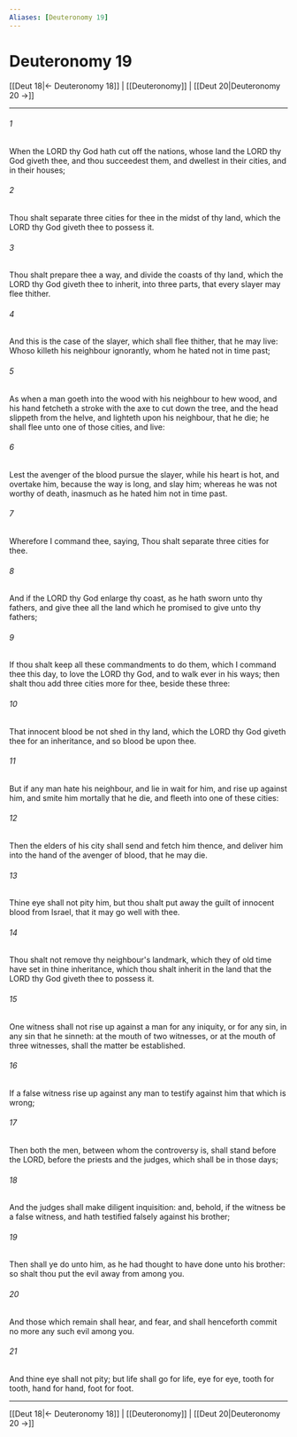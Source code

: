 ```yaml
---
Aliases: [Deuteronomy 19]
---
```

# Deuteronomy 19

[[Deut 18|← Deuteronomy 18]] | [[Deuteronomy]] | [[Deut 20|Deuteronomy 20 →]]
***



###### 1 
When the LORD thy God hath cut off the nations, whose land the LORD thy God giveth thee, and thou succeedest them, and dwellest in their cities, and in their houses; 

###### 2 
Thou shalt separate three cities for thee in the midst of thy land, which the LORD thy God giveth thee to possess it. 

###### 3 
Thou shalt prepare thee a way, and divide the coasts of thy land, which the LORD thy God giveth thee to inherit, into three parts, that every slayer may flee thither. 

###### 4 
And this is the case of the slayer, which shall flee thither, that he may live: Whoso killeth his neighbour ignorantly, whom he hated not in time past; 

###### 5 
As when a man goeth into the wood with his neighbour to hew wood, and his hand fetcheth a stroke with the axe to cut down the tree, and the head slippeth from the helve, and lighteth upon his neighbour, that he die; he shall flee unto one of those cities, and live: 

###### 6 
Lest the avenger of the blood pursue the slayer, while his heart is hot, and overtake him, because the way is long, and slay him; whereas he was not worthy of death, inasmuch as he hated him not in time past. 

###### 7 
Wherefore I command thee, saying, Thou shalt separate three cities for thee. 

###### 8 
And if the LORD thy God enlarge thy coast, as he hath sworn unto thy fathers, and give thee all the land which he promised to give unto thy fathers; 

###### 9 
If thou shalt keep all these commandments to do them, which I command thee this day, to love the LORD thy God, and to walk ever in his ways; then shalt thou add three cities more for thee, beside these three: 

###### 10 
That innocent blood be not shed in thy land, which the LORD thy God giveth thee for an inheritance, and so blood be upon thee. 

###### 11 
But if any man hate his neighbour, and lie in wait for him, and rise up against him, and smite him mortally that he die, and fleeth into one of these cities: 

###### 12 
Then the elders of his city shall send and fetch him thence, and deliver him into the hand of the avenger of blood, that he may die. 

###### 13 
Thine eye shall not pity him, but thou shalt put away the guilt of innocent blood from Israel, that it may go well with thee. 

###### 14 
Thou shalt not remove thy neighbour's landmark, which they of old time have set in thine inheritance, which thou shalt inherit in the land that the LORD thy God giveth thee to possess it. 

###### 15 
One witness shall not rise up against a man for any iniquity, or for any sin, in any sin that he sinneth: at the mouth of two witnesses, or at the mouth of three witnesses, shall the matter be established. 

###### 16 
If a false witness rise up against any man to testify against him that which is wrong; 

###### 17 
Then both the men, between whom the controversy is, shall stand before the LORD, before the priests and the judges, which shall be in those days; 

###### 18 
And the judges shall make diligent inquisition: and, behold, if the witness be a false witness, and hath testified falsely against his brother; 

###### 19 
Then shall ye do unto him, as he had thought to have done unto his brother: so shalt thou put the evil away from among you. 

###### 20 
And those which remain shall hear, and fear, and shall henceforth commit no more any such evil among you. 

###### 21 
And thine eye shall not pity; but life shall go for life, eye for eye, tooth for tooth, hand for hand, foot for foot.

***
[[Deut 18|← Deuteronomy 18]] | [[Deuteronomy]] | [[Deut 20|Deuteronomy 20 →]]
